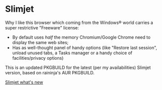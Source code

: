 Slimjet
=======

Why I like this browser which coming from the Windows® world carries a super restrictive "Freeware" license:

- By default uses *half* the memory Chromium/Google Chrome need to display the same web sites;
- Has as well-thought panel of handy options (like "Restore last session", unload unused tabs, a Tasks manager or a handy choice of facilities/privacy options)

This is an updated PKGBUILD for the latest (per my availabilities) Slimjet version, based on raininja's AUR PKGBUILD.

[Slimjet what's new](http://www.slimjet.com/en/whatisnew.php)
